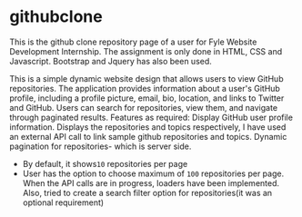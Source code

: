 # githubclone
This is the github clone repository page of a user for Fyle Website Development Internship.
The assignment is only done in HTML, CSS and Javascript. Bootstrap and Jquery has also been used.

This is a simple dynamic website design that allows users to view GitHub repositories. The application provides information about a user's GitHub profile, including a profile picture, email, bio, location, and links to Twitter and GitHub. 
Users can search for repositories, view them, and navigate through paginated results.
Features as required:
Display GitHub user profile information.
Displays the repositories and topics respectively, I have used an external API call to link sample github repositories and topics.
Dynamic pagination for repositories- which is server side.
- By default, it shows`10` repositories per page
- User has the option to choose maximum of `100` repositories per page.
When the API calls are in progress, loaders have been implemented.
Also, tried to create a search filter option for repositories(it was an optional requirement)
